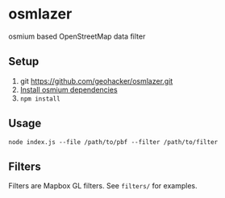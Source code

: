 # osmlazer
osmium based OpenStreetMap data filter

## Setup

1. git https://github.com/geohacker/osmlazer.git
2. [Install osmium dependencies](https://github.com/osmcode/node-osmium#depends)
3. `npm install`

## Usage

`node index.js --file /path/to/pbf --filter /path/to/filter` 

## Filters

Filters are Mapbox GL filters. See `filters/` for examples.